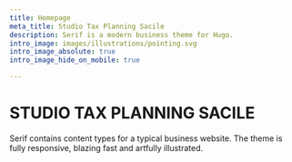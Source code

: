 ```yaml
---
title: Homepage
meta_title: Studio Tax Planning Sacile
description: Serif is a modern business theme for Hugo.
intro_image: images/illustrations/pointing.svg
intro_image_absolute: true
intro_image_hide_on_mobile: true

---
```

# STUDIO TAX PLANNING SACILE

Serif contains content types for a typical business website. The theme is fully responsive, blazing fast and artfully illustrated.